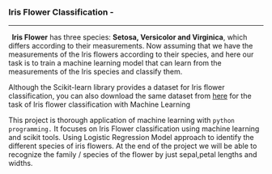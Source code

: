 <h3>Iris Flower Classification -</h3>
<hr>
  <strong>&nbsp Iris Flower</strong> has three species: <strong> Setosa, Versicolor and Virginica</strong></h6>, which differs according to their
measurements.
Now assuming that we have the measurements of the Iris flowers according to their species, and here our task is to train a machine learning model that can learn from the measurements of the Iris species and classify them.

  Although the Scikit-learn library provides a dataset for Iris flower classification, you can also download the same dataset from <a href="https://www.kaggle.com/datasets/saurabh00007/iriscsv">here</a> for the task of Iris flower classification with Machine Learning

  This project is thorough application of machine learning with ```python programming.``` 
It focuses on Iris Flower classification using machine learning and scikit tools. 
Using Logistic Regression Model approach to identify the different species of iris flowers.
At the end of the project we will be able to recognize the  family / species of the flower by just sepal,petal lengths and widths.
